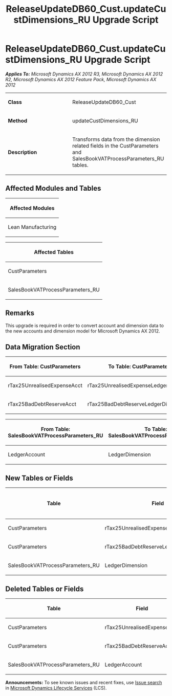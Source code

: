 ﻿---
title: ReleaseUpdateDB60_Cust.updateCustDimensions_RU Upgrade Script
TOCTitle: ReleaseUpdateDB60_Cust.updateCustDimensions_RU Upgrade Script
ms:assetid: bc83aff6-4ce4-79f2-baa0-0aac5a2ab905
ms:mtpsurl: https://msdn.microsoft.com/en-us/library/JJ686645(v=AX.60)
ms:contentKeyID: 49710853
ms.date: 05/18/2015
mtps_version: v=AX.60
---

# ReleaseUpdateDB60\_Cust.updateCustDimensions\_RU Upgrade Script 


_**Applies To:** Microsoft Dynamics AX 2012 R3, Microsoft Dynamics AX 2012 R2, Microsoft Dynamics AX 2012 Feature Pack, Microsoft Dynamics AX 2012_

<table>
<colgroup>
<col style="width: 50%" />
<col style="width: 50%" />
</colgroup>
<tbody>
<tr class="odd">
<td><p><strong>Class</strong></p></td>
<td><p>ReleaseUpdateDB60_Cust</p></td>
</tr>
<tr class="even">
<td><p><strong>Method</strong></p></td>
<td><p>updateCustDimensions_RU</p></td>
</tr>
<tr class="odd">
<td><p><strong>Description</strong></p></td>
<td><p>Transforms data from the dimension related fields in the CustParameters and SalesBookVATProcessParameters_RU tables.</p></td>
</tr>
</tbody>
</table>


## Affected Modules and Tables

<table>
<colgroup>
<col style="width: 100%" />
</colgroup>
<thead>
<tr class="header">
<th><p>Affected Modules</p></th>
</tr>
</thead>
<tbody>
<tr class="odd">
<td><p>Lean Manufacturing</p></td>
</tr>
</tbody>
</table>


<table>
<colgroup>
<col style="width: 100%" />
</colgroup>
<thead>
<tr class="header">
<th><p>Affected Tables</p></th>
</tr>
</thead>
<tbody>
<tr class="odd">
<td><p>CustParameters</p></td>
</tr>
<tr class="even">
<td><p>SalesBookVATProcessParameters_RU</p></td>
</tr>
</tbody>
</table>


## Remarks

This upgrade is required in order to convert account and dimension data to the new accounts and dimension model for Microsoft Dynamics AX 2012.

## Data Migration Section

<table>
<colgroup>
<col style="width: 50%" />
<col style="width: 50%" />
</colgroup>
<thead>
<tr class="header">
<th><p>From Table: CustParameters</p></th>
<th><p>To Table: CustParameters</p></th>
</tr>
</thead>
<tbody>
<tr class="odd">
<td><p>rTax25UnrealisedExpenseAcct</p></td>
<td><p>rTax25UnrealisedExpenseLedgerDimension</p></td>
</tr>
<tr class="even">
<td><p>rTax25BadDebtReserveAcct</p></td>
<td><p>rTax25BadDebtReserveLedgerDimension</p></td>
</tr>
</tbody>
</table>


<table>
<colgroup>
<col style="width: 50%" />
<col style="width: 50%" />
</colgroup>
<thead>
<tr class="header">
<th><p>From Table: SalesBookVATProcessParameters_RU</p></th>
<th><p>To Table: SalesBookVATProcessParameters_RU</p></th>
</tr>
</thead>
<tbody>
<tr class="odd">
<td><p>LedgerAccount</p></td>
<td><p>LedgerDimension</p></td>
</tr>
</tbody>
</table>


## New Tables or Fields

<table>
<colgroup>
<col style="width: 33%" />
<col style="width: 33%" />
<col style="width: 33%" />
</colgroup>
<thead>
<tr class="header">
<th><p>Table</p></th>
<th><p>Field</p></th>
<th><p>Extended Data Type</p>
<p>-or- Base Enum</p></th>
</tr>
</thead>
<tbody>
<tr class="odd">
<td><p>CustParameters</p></td>
<td><p>rTax25UnrealisedExpenseLedgerDimension</p></td>
<td><p>LedgerDimensionDefaultAccount</p></td>
</tr>
<tr class="even">
<td><p>CustParameters</p></td>
<td><p>rTax25BadDebtReserveLedgerDimension</p></td>
<td><p>LedgerDimensionDefaultAccount</p></td>
</tr>
<tr class="odd">
<td><p>SalesBookVATProcessParameters_RU</p></td>
<td><p>LedgerDimension</p></td>
<td><p>LedgerDimensionDefaultAccount</p></td>
</tr>
</tbody>
</table>


## Deleted Tables or Fields

<table>
<colgroup>
<col style="width: 50%" />
<col style="width: 50%" />
</colgroup>
<thead>
<tr class="header">
<th><p>Table</p></th>
<th><p>Field</p></th>
</tr>
</thead>
<tbody>
<tr class="odd">
<td><p>CustParameters</p></td>
<td><p>rTax25UnrealisedExpenseAcct</p></td>
</tr>
<tr class="even">
<td><p>CustParameters</p></td>
<td><p>rTax25BadDebtReserveAcct</p></td>
</tr>
<tr class="odd">
<td><p>SalesBookVATProcessParameters_RU</p></td>
<td><p>LedgerAccount</p></td>
</tr>
</tbody>
</table>

  
**Announcements:** To see known issues and recent fixes, use [Issue search](http://go.microsoft.com/fwlink/?linkid=389258) in [Microsoft Dynamics Lifecycle Services](http://go.microsoft.com/fwlink/?linkid=306505) (LCS).

